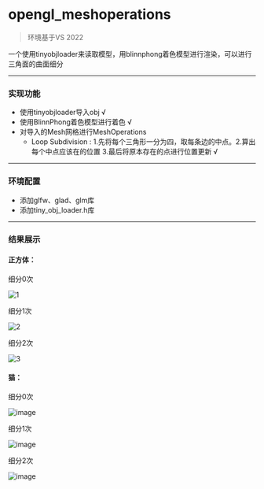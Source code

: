 # opengl_meshoperations

> 环境基于VS 2022

一个使用tinyobjloader来读取模型，用blinnphong着色模型进行渲染，可以进行三角面的曲面细分

----- 

### 实现功能

- 使用tinyobjloader导入obj √
- 使用BlinnPhong着色模型进行着色 √
- 对导入的Mesh网格进行MeshOperations 
  * Loop Subdivision : 1.先将每个三角形一分为四，取每条边的中点。2.算出每个中点应该在的位置 3.最后将原本存在的点进行位置更新 √

-----

### 环境配置

- 添加glfw、glad、glm库
- 添加tiny_obj_loader.h库

-----

### 结果展示

#### 正方体：

细分0次

![1](https://user-images.githubusercontent.com/72556475/226891649-d2f1fb1a-102f-4ff6-9e28-9e1f888400f8.png)

细分1次

![2](https://user-images.githubusercontent.com/72556475/226891675-a6a77c29-5d9f-4deb-83db-b2b6d6f2a2e4.png)

细分2次

![3](https://user-images.githubusercontent.com/72556475/226891683-972fbc9b-c884-4a01-8662-9da82c460edc.png)

#### 猫：

细分0次

![image](https://user-images.githubusercontent.com/72556475/226891906-fe83d77b-84be-4a72-a948-f1c6f5d82006.png)

细分1次

![image](https://user-images.githubusercontent.com/72556475/226892236-ebbb5cf8-b8e1-42d8-b903-dc2f0bb654fe.png)

细分2次

![image](https://user-images.githubusercontent.com/72556475/226892314-b3c589e9-e2fa-4322-8356-8fe87b476dc0.png)
